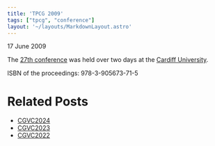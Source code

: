 ```yaml
---
title: 'TPCG 2009'
tags: ["tpcg", "conference"]
layout: '~/layouts/MarkdownLayout.astro'
---
```


17 June 2009

The [27th conference](http://www.eguk.org.uk/TPCG2009) was held over two days at the [Cardiff University](https://www.cardiff.ac.uk/).

ISBN of the proceedings: 978-3-905673-71-5 

# Related Posts
-  [CGVC2024](CGVC2024)
-  [CGVC2023](CGVC2023)
-  [CGVC2022](CGVC2022)